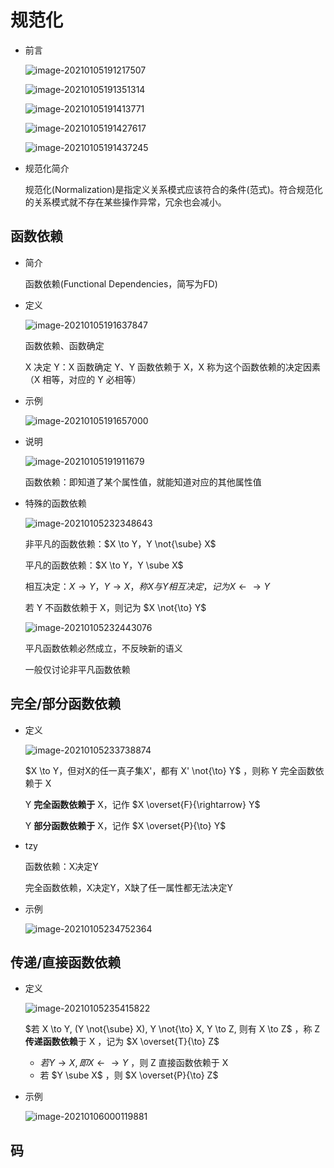 # 规范化

- 前言

  ![image-20210105191217507](https://gitee.com/twilight_h_1184651848/pic-go-img/raw/master/database/relationalDatabaseTheory/20210105191331.png)

  ![image-20210105191351314](https://gitee.com/twilight_h_1184651848/pic-go-img/raw/master/database/relationalDatabaseTheory/20210105191355.png)

  ![image-20210105191413771](https://gitee.com/twilight_h_1184651848/pic-go-img/raw/master/database/relationalDatabaseTheory/20210105191415.png)

  ![image-20210105191427617](https://gitee.com/twilight_h_1184651848/pic-go-img/raw/master/database/relationalDatabaseTheory/20210105191428.png)

  ![image-20210105191437245](https://gitee.com/twilight_h_1184651848/pic-go-img/raw/master/database/relationalDatabaseTheory/20210105191438.png)

- 规范化简介

  规范化(Normalization)是指定义关系模式应该符合的条件(范式)。符合规范化的关系模式就不存在某些操作异常，冗余也会减小。

## 函数依赖

- 简介

  函数依赖(Functional Dependencies，简写为FD)

- 定义

  ![image-20210105191637847](https://gitee.com/twilight_h_1184651848/pic-go-img/raw/master/database/relationalDatabaseTheory/20210105191639.png)

  函数依赖、函数确定

  X 决定 Y：X 函数确定 Y、Y 函数依赖于 X，X 称为这个函数依赖的决定因素（X 相等，对应的 Y 必相等）

- 示例

  ![image-20210105191657000](https://gitee.com/twilight_h_1184651848/pic-go-img/raw/master/database/relationalDatabaseTheory/20210105191658.png)

- 说明

  ![image-20210105191911679](https://gitee.com/twilight_h_1184651848/pic-go-img/raw/master/database/relationalDatabaseTheory/20210105191913.png)
  
  函数依赖：即知道了某个属性值，就能知道对应的其他属性值

- 特殊的函数依赖

  ![image-20210105232348643](https://gitee.com/twilight_h_1184651848/pic-go-img/raw/master/softwareEngineering/all/20210105232349.png)

  非平凡的函数依赖：$X \to Y，Y \not{\sube} X$ 

  平凡的函数依赖：$X \to Y，Y \sube X$ 

  相互决定：$X \to Y，Y \to X，称X与Y相互决定，记为 X \leftarrow \to Y$ 

  若 Y 不函数依赖于 X，则记为 $X \not{\to} Y$  

  ![image-20210105232443076](https://gitee.com/twilight_h_1184651848/pic-go-img/raw/master/database/relationalDatabaseTheory/20210105232444.png)

  平凡函数依赖必然成立，不反映新的语义

  一般仅讨论非平凡函数依赖

## 完全/部分函数依赖

- 定义

  ![image-20210105233738874](https://gitee.com/twilight_h_1184651848/pic-go-img/raw/master/database/relationalDatabaseTheory/20210105233740.png)

  $X \to Y，但对X的任一真子集X'，都有 X' \not{\to} Y$ ，则称 Y 完全函数依赖于  X

  Y **完全函数依赖于** X，记作 $X \overset{F}{\rightarrow} Y$ 

  Y **部分函数依赖于** X，记作 $X \overset{P}{\to} Y$ 

- tzy

  函数依赖：X决定Y

  完全函数依赖，X决定Y，X缺了任一属性都无法决定Y

- 示例

  ![image-20210105234752364](https://gitee.com/twilight_h_1184651848/pic-go-img/raw/master/database/relationalDatabaseTheory/20210105234753.png)

## 传递/直接函数依赖

- 定义

  ![image-20210105235415822](https://gitee.com/twilight_h_1184651848/pic-go-img/raw/master/database/relationalDatabaseTheory/20210105235417.png)

  $若 X \to Y, (Y \not{\sube} X), Y \not{\to} X, Y \to Z, 则有 X \to Z$ ，称 Z**传递函数依赖**于 X ，记为 $X \overset{T}{\to} Z$

  + $若 Y \to X, 即 X \leftarrow \to Y$ ，则 Z 直接函数依赖于 X
  + 若 $Y \sube X$ ，则 $X \overset{P}{\to} Z$

- 示例

  ![image-20210106000119881](https://gitee.com/twilight_h_1184651848/pic-go-img/raw/master/database/relationalDatabaseTheory/20210106000121.png)

## 码

